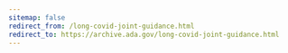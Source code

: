 ```yaml
---
sitemap: false 
redirect_from: /long-covid-joint-guidance.html 
redirect_to: https://archive.ada.gov/long-covid-joint-guidance.html 
---
```

